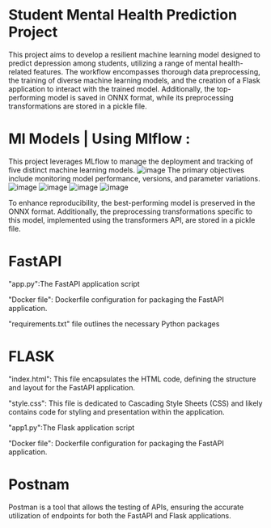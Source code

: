 # Student Mental Health Prediction Project


This project aims to develop a resilient machine learning model designed to predict depression among students, utilizing a range of mental health-related features. 
The workflow encompasses thorough data preprocessing, the training of diverse machine learning models, and the creation of a Flask application to interact with the trained model.
Additionally, the top-performing model is saved in ONNX format, while its preprocessing transformations are stored in a pickle file.
# Ml Models |	Using Mlflow :
This project leverages MLflow to manage the deployment and tracking of five distinct machine learning models. 
![image](https://github.com/soukaina-sta/Assignment-Mlflow/assets/75736345/fd72e18f-a911-4a20-9561-f6b8057bcba6)
The primary objectives include monitoring model performance, versions, and parameter variations. 
![image](https://github.com/soukaina-sta/Assignment-Mlflow/assets/75736345/f04e693c-1b8c-4b25-9b58-edce26c5c949)
![image](https://github.com/soukaina-sta/Assignment-Mlflow/assets/75736345/8ff51a78-74cd-439a-baa1-4646424eff71)
![image](https://github.com/soukaina-sta/Assignment-Mlflow/assets/75736345/4d87314e-8fa7-445b-b781-211663f23f98)
![image](https://github.com/soukaina-sta/Assignment-Mlflow/assets/75736345/807d4412-403d-4999-baa7-2d0270612ebb)

To enhance reproducibility, the best-performing model is preserved in the ONNX format. Additionally, the preprocessing transformations specific to this model, implemented using the transformers API, are stored in a pickle file.

# FastAPI

"app.py":The FastAPI application script

"Docker file": Dockerfile configuration for packaging the FastAPI application.

"requirements.txt" file outlines the necessary Python packages

# FLASK
"index.html": This file encapsulates the HTML code, defining the structure and layout for the FastAPI application.

"style.css": This file is dedicated to Cascading Style Sheets (CSS) and likely contains code for styling and presentation within the application.

"app1.py":The Flask application script

"Docker file": Dockerfile configuration for packaging the FastAPI application.

# Postnam
Postman is a tool that allows the testing of APIs, ensuring the accurate utilization of endpoints for both the FastAPI and Flask applications.





